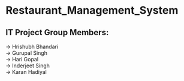 # Restaurant_Management_System  
 <h2>IT Project Group Members:  </h2>
-> Hrishubh Bhandari  <br />  
-> Gurupal Singh    <br />
-> Hari Gopal  <br />
-> Inderjeet Singh  <br />
-> Karan Hadiyal  <br />

